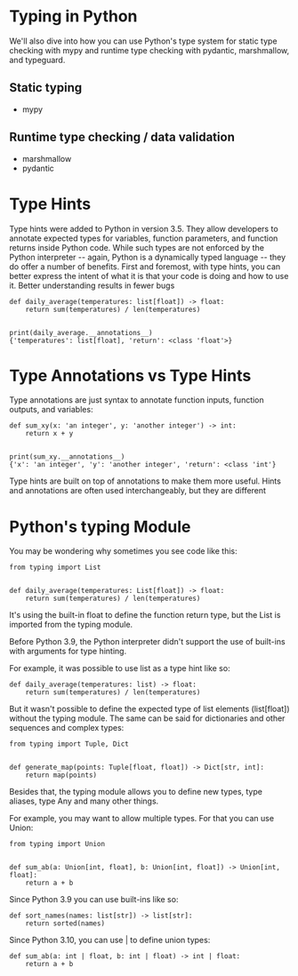 # Typing in Python
We'll also dive into how you can use Python's type system for static type checking with mypy
and runtime type checking with pydantic, marshmallow, and typeguard.

## Static typing
* mypy

## Runtime type checking / data validation
* marshmallow
* pydantic

# Type Hints
Type hints were added to Python in version 3.5.
They allow developers to annotate expected types for variables, function parameters,
and function returns inside Python code.
While such types are not enforced by the Python interpreter -- again,
Python is a dynamically typed language -- they do offer a number of benefits.
First and foremost, with type hints, you can better express the intent of what it is that your code is doing and how to use it.
Better understanding results in fewer bugs

```
def daily_average(temperatures: list[float]) -> float:
    return sum(temperatures) / len(temperatures)


print(daily_average.__annotations__)
{'temperatures': list[float], 'return': <class 'float'>}
```

# Type Annotations vs Type Hints
Type annotations are just syntax to annotate function inputs, function outputs, and variables:

```
def sum_xy(x: 'an integer', y: 'another integer') -> int:
    return x + y


print(sum_xy.__annotations__)
{'x': 'an integer', 'y': 'another integer', 'return': <class 'int'}
```

Type hints are built on top of annotations to make them more useful. Hints and annotations are often used interchangeably, but they are different

# Python's typing Module
You may be wondering why sometimes you see code like this:

```
from typing import List


def daily_average(temperatures: List[float]) -> float:
    return sum(temperatures) / len(temperatures)
```

It's using the built-in float to define the function return type, but the List is imported from the typing module.

Before Python 3.9, the Python interpreter didn't support the use of built-ins with arguments for type hinting.

For example, it was possible to use list as a type hint like so:

```
def daily_average(temperatures: list) -> float:
    return sum(temperatures) / len(temperatures)
```

But it wasn't possible to define the expected type of list elements (list[float]) without the typing module. The same can be said for dictionaries and other sequences and complex types:

```
from typing import Tuple, Dict


def generate_map(points: Tuple[float, float]) -> Dict[str, int]:
    return map(points)
```
Besides that, the typing module allows you to define new types, type aliases, type Any and many other things.

For example, you may want to allow multiple types. For that you can use Union:

```
from typing import Union


def sum_ab(a: Union[int, float], b: Union[int, float]) -> Union[int, float]:
    return a + b
```
Since Python 3.9 you can use built-ins like so:

```
def sort_names(names: list[str]) -> list[str]:
    return sorted(names)
```

Since Python 3.10, you can use | to define union types:

```
def sum_ab(a: int | float, b: int | float) -> int | float:
    return a + b
```

